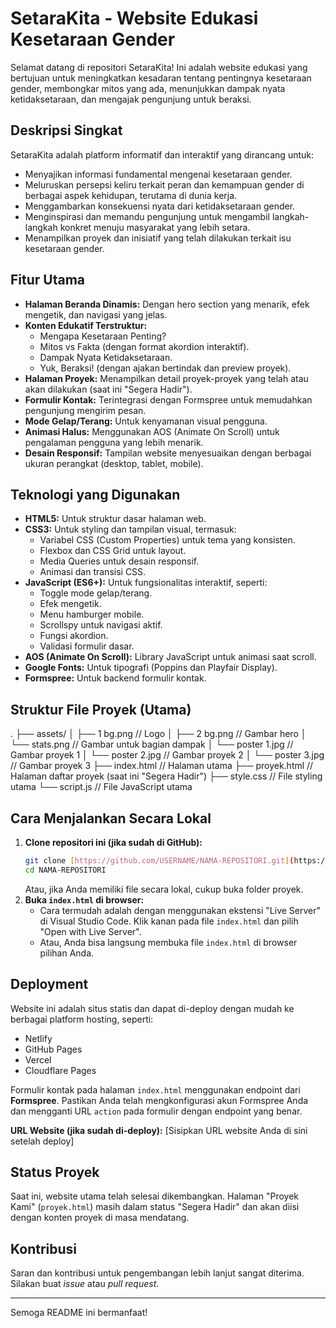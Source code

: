 # SetaraKita - Website Edukasi Kesetaraan Gender

Selamat datang di repositori SetaraKita! Ini adalah website edukasi yang bertujuan untuk meningkatkan kesadaran tentang pentingnya kesetaraan gender, membongkar mitos yang ada, menunjukkan dampak nyata ketidaksetaraan, dan mengajak pengunjung untuk beraksi.

## Deskripsi Singkat

SetaraKita adalah platform informatif dan interaktif yang dirancang untuk:
* Menyajikan informasi fundamental mengenai kesetaraan gender.
* Meluruskan persepsi keliru terkait peran dan kemampuan gender di berbagai aspek kehidupan, terutama di dunia kerja.
* Menggambarkan konsekuensi nyata dari ketidaksetaraan gender.
* Menginspirasi dan memandu pengunjung untuk mengambil langkah-langkah konkret menuju masyarakat yang lebih setara.
* Menampilkan proyek dan inisiatif yang telah dilakukan terkait isu kesetaraan gender.

## Fitur Utama

* **Halaman Beranda Dinamis:** Dengan hero section yang menarik, efek mengetik, dan navigasi yang jelas.
* **Konten Edukatif Terstruktur:**
    * Mengapa Kesetaraan Penting?
    * Mitos vs Fakta (dengan format akordion interaktif).
    * Dampak Nyata Ketidaksetaraan.
    * Yuk, Beraksi! (dengan ajakan bertindak dan preview proyek).
* **Halaman Proyek:** Menampilkan detail proyek-proyek yang telah atau akan dilakukan (saat ini "Segera Hadir").
* **Formulir Kontak:** Terintegrasi dengan Formspree untuk memudahkan pengunjung mengirim pesan.
* **Mode Gelap/Terang:** Untuk kenyamanan visual pengguna.
* **Animasi Halus:** Menggunakan AOS (Animate On Scroll) untuk pengalaman pengguna yang lebih menarik.
* **Desain Responsif:** Tampilan website menyesuaikan dengan berbagai ukuran perangkat (desktop, tablet, mobile).

## Teknologi yang Digunakan

* **HTML5:** Untuk struktur dasar halaman web.
* **CSS3:** Untuk styling dan tampilan visual, termasuk:
    * Variabel CSS (Custom Properties) untuk tema yang konsisten.
    * Flexbox dan CSS Grid untuk layout.
    * Media Queries untuk desain responsif.
    * Animasi dan transisi CSS.
* **JavaScript (ES6+):** Untuk fungsionalitas interaktif, seperti:
    * Toggle mode gelap/terang.
    * Efek mengetik.
    * Menu hamburger mobile.
    * Scrollspy untuk navigasi aktif.
    * Fungsi akordion.
    * Validasi formulir dasar.
* **AOS (Animate On Scroll):** Library JavaScript untuk animasi saat scroll.
* **Google Fonts:** Untuk tipografi (Poppins dan Playfair Display).
* **Formspree:** Untuk backend formulir kontak.

## Struktur File Proyek (Utama)


.
├── assets/
│   ├── 1 bg.png         // Logo
│   ├── 2 bg.png         // Gambar hero
│   └── stats.png        // Gambar untuk bagian dampak
│   └── poster 1.jpg     // Gambar proyek 1
│   └── poster 2.jpg     // Gambar proyek 2
│   └── poster 3.jpg     // Gambar proyek 3
├── index.html           // Halaman utama
├── proyek.html          // Halaman daftar proyek (saat ini "Segera Hadir")
├── style.css            // File styling utama
└── script.js            // File JavaScript utama


## Cara Menjalankan Secara Lokal

1.  **Clone repositori ini (jika sudah di GitHub):**
    ```bash
    git clone [https://github.com/USERNAME/NAMA-REPOSITORI.git](https://github.com/USERNAME/NAMA-REPOSITORI.git)
    cd NAMA-REPOSITORI
    ```
    Atau, jika Anda memiliki file secara lokal, cukup buka folder proyek.
2.  **Buka `index.html` di browser:**
    * Cara termudah adalah dengan menggunakan ekstensi "Live Server" di Visual Studio Code. Klik kanan pada file `index.html` dan pilih "Open with Live Server".
    * Atau, Anda bisa langsung membuka file `index.html` di browser pilihan Anda.

## Deployment

Website ini adalah situs statis dan dapat di-deploy dengan mudah ke berbagai platform hosting, seperti:
* Netlify
* GitHub Pages
* Vercel
* Cloudflare Pages

Formulir kontak pada halaman `index.html` menggunakan endpoint dari **Formspree**. Pastikan Anda telah mengkonfigurasi akun Formspree Anda dan mengganti URL `action` pada formulir dengan endpoint yang benar.

**URL Website (jika sudah di-deploy):**
[Sisipkan URL website Anda di sini setelah deploy]

## Status Proyek

Saat ini, website utama telah selesai dikembangkan. Halaman "Proyek Kami" (`proyek.html`) masih dalam status "Segera Hadir" dan akan diisi dengan konten proyek di masa mendatang.

## Kontribusi

Saran dan kontribusi untuk pengembangan lebih lanjut sangat diterima. Silakan buat *issue* atau *pull request*.

---

Semoga README ini bermanfaat!

